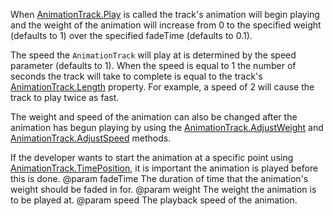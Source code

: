 When [AnimationTrack.Play](https://developer.roblox.com/api-reference/function/AnimationTrack/Play) is called the track's animation will begin playing and the weight of the animation will increase from 0 to the specified weight (defaults to 1) over the specified fadeTime (defaults to 0.1).

The speed the `AnimationTrack` will play at is determined by the speed parameter (defaults to 1). When the speed is equal to 1 the number of seconds the track will take to complete is equal to the track's [AnimationTrack.Length](https://developer.roblox.com/api-reference/property/AnimationTrack/Length) property. For example, a speed of 2 will cause the track to play twice as fast.

The weight and speed of the animation can also be changed after the animation has begun playing by using the [AnimationTrack.AdjustWeight](https://developer.roblox.com/api-reference/function/AnimationTrack/AdjustWeight) and [AnimationTrack.AdjustSpeed](https://developer.roblox.com/api-reference/function/AnimationTrack/AdjustSpeed) methods.

If the developer wants to start the animation at a specific point using [AnimationTrack.TimePosition](https://developer.roblox.com/api-reference/property/AnimationTrack/TimePosition), it is important the animation is played before this is done.
@param fadeTime The duration of time that the animation's weight should be faded in for.
@param weight The weight the animation is to be played at.
@param speed The playback speed of the animation.